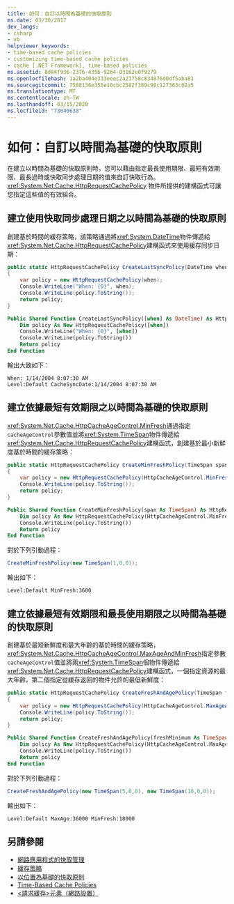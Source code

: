 ```yaml
---
title: 如何：自訂以時間為基礎的快取原則
ms.date: 03/30/2017
dev_langs:
- csharp
- vb
helpviewer_keywords:
- time-based cache policies
- customizing time-based cache policies
- cache [.NET Framework], time-based policies
ms.assetid: 8d84f936-2376-4356-9264-03162e0f9279
ms.openlocfilehash: 1a2ba404e333eeec2a23758c834876d0df5aba81
ms.sourcegitcommit: 7588136e355e10cbc2582f389c90c127363c02a5
ms.translationtype: MT
ms.contentlocale: zh-TW
ms.lasthandoff: 03/15/2020
ms.locfileid: "73040638"
---
```

# <a name="how-to-customize-a-time-based-cache-policy"></a>如何：自訂以時間為基礎的快取原則

在建立以時間為基礎的快取原則時，您可以藉由指定最長使用期限、最短有效期限、最長過時或快取同步處理日期的值來自訂快取行為。 <xref:System.Net.Cache.HttpRequestCachePolicy> 物件所提供的建構函式可讓您指定這些值的有效組合。

## <a name="to-create-a-time-based-cache-policy-that-uses-a-cache-synchronization-date"></a>建立使用快取同步處理日期之以時間為基礎的快取原則

創建基於時間的緩存策略，該策略通過將<xref:System.DateTime>物件傳遞給<xref:System.Net.Cache.HttpRequestCachePolicy>建構函式來使用緩存同步日期：

```csharp
public static HttpRequestCachePolicy CreateLastSyncPolicy(DateTime when)
{
    var policy = new HttpRequestCachePolicy(when);
    Console.WriteLine("When: {0}", when);
    Console.WriteLine(policy.ToString());
    return policy;
}
```

```vb
Public Shared Function CreateLastSyncPolicy([when] As DateTime) As HttpRequestCachePolicy
    Dim policy As New HttpRequestCachePolicy([when])
    Console.WriteLine("When: {0}", [when])
    Console.WriteLine(policy.ToString())
    Return policy
End Function
```

輸出大致如下：

```output
When: 1/14/2004 8:07:30 AM
Level:Default CacheSyncDate:1/14/2004 8:07:30 AM
```

## <a name="to-create-a-time-based-cache-policy-that-is-based-on-minimum-freshness"></a>建立依據最短有效期限之以時間為基礎的快取原則

<xref:System.Net.Cache.HttpCacheAgeControl.MinFresh>通過指定`cacheAgeControl`參數值並將<xref:System.TimeSpan>物件傳遞給<xref:System.Net.Cache.HttpRequestCachePolicy>建構函式，創建基於最小新鮮度基於時間的緩存策略：

```csharp
public static HttpRequestCachePolicy CreateMinFreshPolicy(TimeSpan span)
{
    var policy = new HttpRequestCachePolicy(HttpCacheAgeControl.MinFresh, span);
    Console.WriteLine(policy.ToString());
    return policy;
}
```

```vb
Public Shared Function CreateMinFreshPolicy(span As TimeSpan) As HttpRequestCachePolicy
    Dim policy As New HttpRequestCachePolicy(HttpCacheAgeControl.MinFresh, span)
    Console.WriteLine(policy.ToString())
    Return policy
End Function
```

對於下列引動過程：

```csharp
CreateMinFreshPolicy(new TimeSpan(1,0,0));
```

輸出如下：

```output
Level:Default MinFresh:3600
```

## <a name="to-create-a-time-based-cache-policy-that-is-based-on-minimum-freshness-and-maximum-age"></a>建立依據最短有效期限和最長使用期限之以時間為基礎的快取原則

創建基於最短新鮮度和最大年齡的基於時間的緩存策略，<xref:System.Net.Cache.HttpCacheAgeControl.MaxAgeAndMinFresh>指定參數`cacheAgeControl`值並將兩<xref:System.TimeSpan>個物件傳遞給<xref:System.Net.Cache.HttpRequestCachePolicy>建構函式，一個指定資源的最大年齡，第二個指定從緩存返回的物件允許的最低新鮮度：

```csharp
public static HttpRequestCachePolicy CreateFreshAndAgePolicy(TimeSpan freshMinimum, TimeSpan ageMaximum)
{
    var policy = new HttpRequestCachePolicy(HttpCacheAgeControl.MaxAgeAndMinFresh, ageMaximum, freshMinimum);
    Console.WriteLine(policy.ToString());
    return policy;
}
```

```vb
Public Shared Function CreateFreshAndAgePolicy(freshMinimum As TimeSpan, ageMaximum As TimeSpan) As HttpRequestCachePolicy
    Dim policy As New HttpRequestCachePolicy(HttpCacheAgeControl.MaxAgeAndMinFresh, ageMaximum, freshMinimum)
    Console.WriteLine(policy.ToString())
    Return policy
End Function
```

對於下列引動過程：
  
```csharp
CreateFreshAndAgePolicy(new TimeSpan(5,0,0), new TimeSpan(10,0,0));  
```  

輸出如下：
  
```output
Level:Default MaxAge:36000 MinFresh:18000  
```  
  
## <a name="see-also"></a>另請參閱

- [網路應用程式的快取管理](cache-management-for-network-applications.md)
- [緩存策略](cache-policy.md)
- [以位置為基礎的快取原則](location-based-cache-policies.md)
- [Time-Based Cache Policies](time-based-cache-policies.md)
- [\<請求緩存>元素（網路設置）](../configure-apps/file-schema/network/requestcaching-element-network-settings.md)
